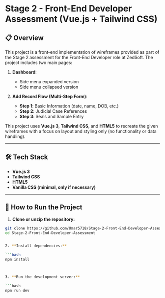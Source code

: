 # Stage 2 - Front-End Developer Assessment (Vue.js + Tailwind CSS)

## 📋 Overview

This project is a front-end implementation of wireframes provided as part of the Stage 2 assessment for the Front-End Developer role at ZedSoft. The project includes two main pages:

1. **Dashboard**:
   - Side menu expanded version
   - Side menu collapsed version

2. **Add Record Flow (Multi-Step Form)**:
   - **Step 1**: Basic Information (date, name, DOB, etc.)
   - **Step 2**: Judicial Case References
   - **Step 3**: Seals and Sample Entry

This project uses **Vue.js 3**, **Tailwind CSS**, and **HTML5** to recreate the given wireframes with a focus on layout and styling only (no functionality or data handling).

---

## 🛠️ Tech Stack

- **Vue.js 3**
- **Tailwind CSS**
- **HTML5**
- **Vanilla CSS (minimal, only if necessary)**

---

## 🚀 How to Run the Project

1. **Clone or unzip the repository:**

```bash
git clone https://github.com/Umar5718/Stage-2-Front-End-Developer-Assessment
cd Stage-2-Front-End-Developer-Assessment


2. **Install dependencies:**

```bash
npm install



3. **Run the development server:**

```bash
npm run dev


